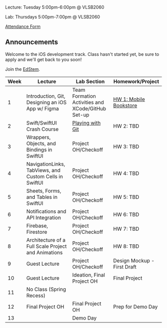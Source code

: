 Lecture: Tuesday 5:00pm-6:00pm @ VLSB2060

Lab: Thursdays 5:00pm-7:00pm @ VLSB2060

[Attendance Form](https://forms.gle/fZcaDStASixSnMiz7)

## Announcements

Welcome to the iOS development track. Class hasn't started yet, be sure to apply and we'll get back to you soon!

Join the [EdStem](https://edstem.org/us/join/cw4Evx).

| Week | Lecture                                                         | Lab Section                                       | Homework/Project             |
|------|-----------------------------------------------------------------|---------------------------------------------------|------------------------------|
| 1    | Introduction, Git, Designing an iOS App w/ Figma                | Team Formation Activities and XCode/GitHub Set-up | [HW 1: Mobile Bookstore](/#/hw/ios/hw1)       |
| 2    | Swift/SwiftUI Crash Course                                      | [Playing with Git](/#/lab/ios/lab1)                 | HW 2: TBD                    |
| 3    | Wrappers, Objects, and Bindings in SwiftUI                      | Project OH/Checkoff                               | HW 3: TBD                    |
| 4    | NavigationLinks, TabViews, and Custom Cells in SwiftUI          | Project OH/Checkoff                               | HW 4: TBD                    |
| 5    | Sheets, Forms, and Tables in SwiftUI                            | Project OH/Checkoff                               | HW 5: TBD                    |  
| 6    | Notifications and API Integration                               | Project OH/Checkoff                               | HW 6: TBD                    |
| 7    | Firebase, Firestore                                             | Project OH/Checkoff                               | HW 7: TBD                    |
| 8    | Architecture of a Full Scale Project and Animations             | Project OH/Checkoff                               | HW 8: TBD                    |
| 9    | Guest Lecture                                                   | Project OH/Checkoff                               | Design Mockup - First Draft  |
| 10   | Guest Lecture                                                   | Ideation, Final Project OH                        | Final Project                |
| 11   | No Class (Spring Recess)                                        |                                                   |                              |
| 12   | Final Project OH                                                | Final Project OH                                  | Prep for Demo Day            |
| 13   |                                                                 | Demo Day                                          |
